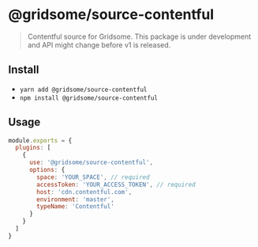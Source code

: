 # @gridsome/source-contentful

> Contentful source for Gridsome. This package is under development and
API might change before v1 is released.

## Install
- `yarn add @gridsome/source-contentful`
- `npm install @gridsome/source-contentful`

## Usage

```js
module.exports = {
  plugins: [
    {
      use: '@gridsome/source-contentful',
      options: {
        space: 'YOUR_SPACE', // required
        accessToken: 'YOUR_ACCESS_TOKEN', // required
        host: 'cdn.contentful.com',
        environment: 'master',
        typeName: 'Contentful'
      }
    }
  ]
}
```